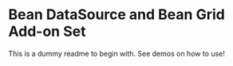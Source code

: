 # Bean DataSource and Bean Grid Add-on Set #

This is a dummy readme to begin with. See demos on how to use!
